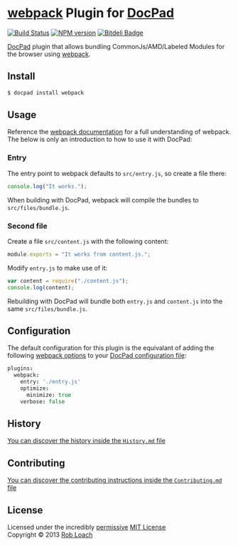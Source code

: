 # [webpack](http://github.com/webpack/webpack) Plugin for [DocPad](http://docpad.org)

[![Build Status](https://secure.travis-ci.org/RobLoach/docpad-plugin-webpack.png?branch=master)](http://travis-ci.org/RobLoach/docpad-plugin-webpack "Check this project's build status on TravisCI")
[![NPM version](https://badge.fury.io/js/docpad-plugin-webpack.png)](http://badge.fury.io/js/docpad-plugin-webpack "View this project on NPM")
[![Bitdeli Badge](https://d2weczhvl823v0.cloudfront.net/RobLoach/docpad-plugin-webpack/trend.png)](https://bitdeli.com/free "Bitdeli Badge")

[DocPad](https://docpad.org) plugin that allows bundling CommonJs/AMD/Labeled
Modules for the browser using [webpack](http://github.com/webpack/webpack).


## Install

```bash
$ docpad install webpack
```


## Usage

Reference the [webpack documentation](http://github.com/webpack/docs/wiki) for
a full understanding of webpack. The below is only an introduction to how to use
it with DocPad:

### Entry

The entry point to webpack defaults to `src/entry.js`, so create a file there:

``` javascript
console.log("It works.");
```

When building with DocPad, webpack will compile the bundles to
`src/files/bundle.js`.

### Second file

Create a file `src/content.js` with the following content:

``` javascript
module.exports = "It works from content.js.";
```

Modify `entry.js` to make use of it:

``` javascript
var content = require("./content.js");
console.log(content);
```

Rebuilding with DocPad will bundle both `entry.js` and `content.js` into the
same `src/files/bundle.js`.


## Configuration

The default configuration for this plugin is the equivalant of adding the
following [webpack options](http://github.com/webpack/docs/wiki/webpack-options)
to your [DocPad configuration file](http://docpad.org/docs/config):

``` coffeescript
plugins:
  webpack:
    entry: './entry.js'
    optimize:
      minimize: true
    verbose: false
```


## History
[You can discover the history inside the `History.md` file](https://github.com/robloach/docpad-plugin-webpack/blob/master/History.md#files)


## Contributing
[You can discover the contributing instructions inside the `Contributing.md` file](https://github.com/robloach/docpad-plugin-webpack/blob/master/Contributing.md#files)


## License
Licensed under the incredibly [permissive](http://en.wikipedia.org/wiki/Permissive_free_software_licence) [MIT License](http://creativecommons.org/licenses/MIT/)
<br/>Copyright &copy; 2013 [Rob Loach](http://robloach.net)
